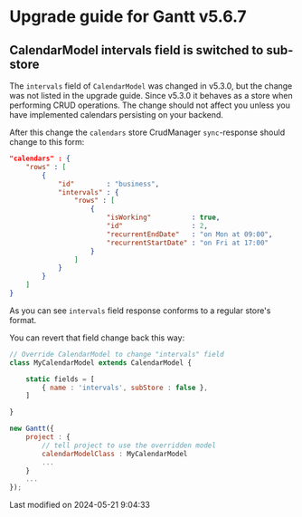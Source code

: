 # Upgrade guide for Gantt v5.6.7

## CalendarModel intervals field is switched to sub-store

The `intervals` field of `CalendarModel` was changed in v5.3.0, but the change was not listed in the upgrade guide. Since v5.3.0 it behaves as a store when performing CRUD
operations.
The change should not affect you unless you have implemented calendars persisting on your backend.

After this change the `calendars` store CrudManager `sync`-response should change to this form:

```json
"calendars" : {
    "rows" : [
        {
            "id"        : "business",
            "intervals" : {
                "rows" : [
                    {
                        "isWorking"          : true,
                        "id"                 : 2,
                        "recurrentEndDate"   : "on Mon at 09:00",
                        "recurrentStartDate" : "on Fri at 17:00"
                    }
                ]
            }
        }
    ]
}
```

As you can see `intervals` field response conforms to a regular store's format.

You can revert that field change back this way:

```js
// Override CalendarModel to change "intervals" field
class MyCalendarModel extends CalendarModel {

    static fields = [
        { name : 'intervals', subStore : false },
    ]

}

new Gantt({
    project : {
        // tell project to use the overridden model
        calendarModelClass : MyCalendarModel
        ...
    }
    ...
});
```


<p class="last-modified">Last modified on 2024-05-21 9:04:33</p>